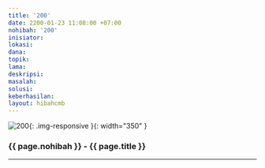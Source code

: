```yaml
---
title: '200'
date: 2200-01-23 11:08:00 +07:00
nohibah: '200'
inisiator: 
lokasi: 
dana: 
topik: 
lama: 
deskripsi: 
masalah: 
solusi: 
keberhasilan: 
layout: hibahcmb
---
```


![200](/static/img/hibahcmb/200.png){: .img-responsive }{: width="350" }

### {{ page.nohibah }} - {{ page.title }}

---
